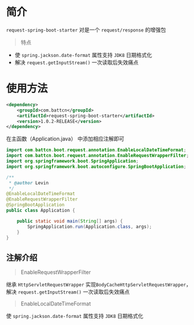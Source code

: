 # 简介

`request-spring-boot-starter` 对是一个 `request/response` 的增强包

> 特点

- 使 `spring.jackson.date-format` 属性支持 `JDK8` 日期格式化
- 解决 `request.getInputStream()` 一次读取后失效痛点  


# 使用方法

``` xml
<dependency>
    <groupId>com.battcn</groupId>
    <artifactId>request-spring-boot-starter</artifactId>
    <version>1.0.2-RELEASE</version>
</dependency>
```

在主函数（Application.java） 中添加相应注解即可

``` java
import com.battcn.boot.request.annotation.EnableLocalDateTimeFormat;
import com.battcn.boot.request.annotation.EnableRequestWrapperFilter;
import org.springframework.boot.SpringApplication;
import org.springframework.boot.autoconfigure.SpringBootApplication;

/**
 * @author Levin
 */
@EnableLocalDateTimeFormat
@EnableRequestWrapperFilter
@SpringBootApplication
public class Application {

    public static void main(String[] args) {
        SpringApplication.run(Application.class, args);
    }
}
```


## 注解介绍

> EnableRequestWrapperFilter

继承 `HttpServletRequestWrapper` 实现`BodyCacheHttpServletRequestWrapper`，解决 `request.getInputStream()` 一次读取后失效痛点

> EnableLocalDateTimeFormat

使 `spring.jackson.date-format` 属性支持 `JDK8` 日期格式化